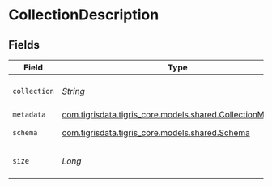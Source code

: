 # CollectionDescription


## Fields

| Field                                                                                                    | Type                                                                                                     | Required                                                                                                 | Description                                                                                              |
| -------------------------------------------------------------------------------------------------------- | -------------------------------------------------------------------------------------------------------- | -------------------------------------------------------------------------------------------------------- | -------------------------------------------------------------------------------------------------------- |
| `collection`                                                                                             | *String*                                                                                                 | :heavy_minus_sign:                                                                                       | Name of the collection.                                                                                  |
| `metadata`                                                                                               | [com.tigrisdata.tigris_core.models.shared.CollectionMetadata](../../models/shared/CollectionMetadata.md) | :heavy_minus_sign:                                                                                       | N/A                                                                                                      |
| `schema`                                                                                                 | [com.tigrisdata.tigris_core.models.shared.Schema](../../models/shared/Schema.md)                         | :heavy_minus_sign:                                                                                       | Collections schema                                                                                       |
| `size`                                                                                                   | *Long*                                                                                                   | :heavy_minus_sign:                                                                                       | Collection size in bytes                                                                                 |